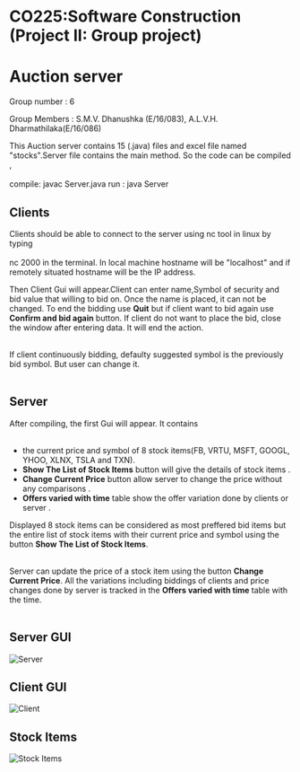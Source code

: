 
# CO225:Software Construction (Project II: Group project)
# Auction server

Group number  : 6

Group Members : S.M.V. Dhanushka (E/16/083), A.L.V.H. Dharmathilaka(E/16/086)
				  				
This Auction server contains 15 (.java) files and excel file named "stocks".Server file contains the main method. So the code can be compiled ,<br/><br/>
compile: javac Server.java
run    : java Server
		
## Clients

Clients should be able to connect to the server using nc tool in linux by typing  <br/><br/>
nc <hostname> 2000 in the terminal.
In local machine hostname will be "localhost" and if remotely situated hostname will be the IP address.

Then Client Gui will appear.Client can enter name,Symbol of security and bid value that willing to bid on. Once the name is placed, it can not be changed. To end the bidding use **Quit** but if client want to bid again use **Confirm and bid again** button. If client do not want to place the bid, close the window after entering data. It will end the action. <br/><br/>

If client continuously bidding, defaulty suggested symbol is the previously bid symbol. But user can change it. <br/><br/>

## Server

After compiling, the first Gui will appear. It contains <br/><br/>
 * the current price and symbol of 8 stock items(FB, VRTU, MSFT, GOOGL, YHOO, XLNX, TSLA and TXN).
 * **Show The List of Stock Items** button will give the details of  stock items .
 * **Change Current Price** button allow server to change the price without any comparisons .
 * **Offers varied with time** table show the offer variation done by clients or server .

Displayed 8 stock items can be considered as most preffered bid items but the entire list of stock items with their current price and symbol using the button **Show The List of Stock Items**.<br/><br/>

Server can update the price of a stock item using the button **Change Current Price**. All the variations including biddings of clients and price changes done by server is tracked in the **Offers varied with time** table with the time.<br/><br/>

## Server GUI
![Server](https://github.com/viradhanus/Auction-server/blob/master/Images/Screenshot%20from%202020-07-13%2000-36-03.png "Server")

## Client GUI
![Client](https://github.com/viradhanus/Auction-server/blob/master/Images/Screenshot%20from%202020-07-13%2000-35-53.png "Client")

## Stock Items
![Stock Items](https://github.com/viradhanus/Auction-server/blob/master/Images/Screenshot%20from%202020-07-13%2000-33-47.png "Stock Items")


